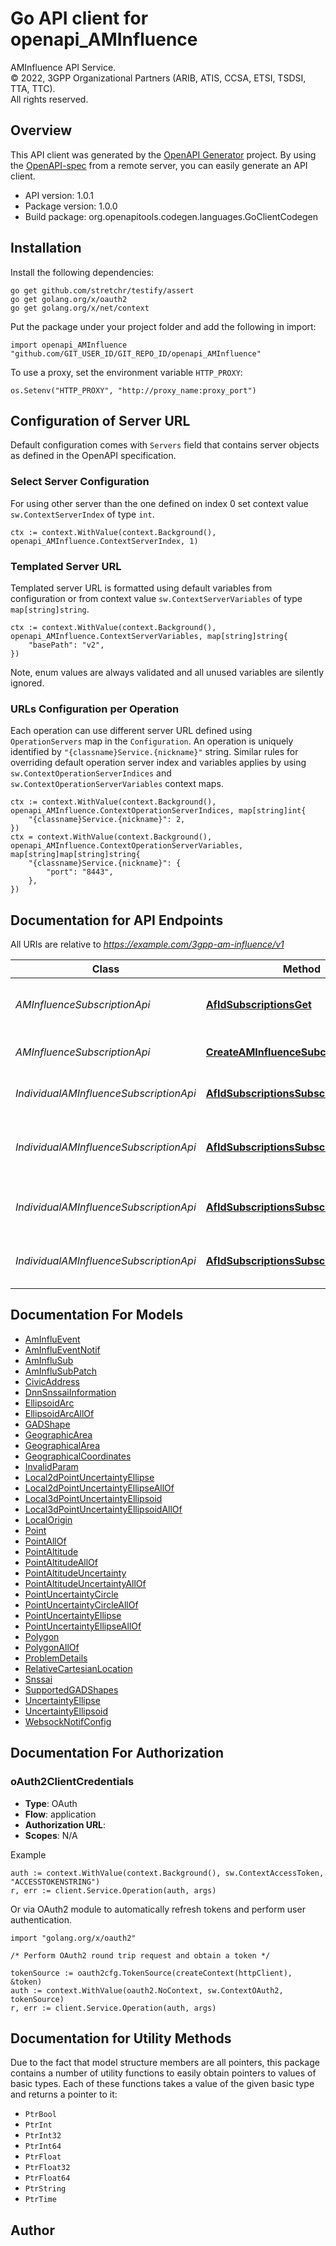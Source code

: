 # Go API client for openapi_AMInfluence

AMInfluence API Service.  
© 2022, 3GPP Organizational Partners (ARIB, ATIS, CCSA, ETSI, TSDSI, TTA, TTC).  
All rights reserved.


## Overview
This API client was generated by the [OpenAPI Generator](https://openapi-generator.tech) project.  By using the [OpenAPI-spec](https://www.openapis.org/) from a remote server, you can easily generate an API client.

- API version: 1.0.1
- Package version: 1.0.0
- Build package: org.openapitools.codegen.languages.GoClientCodegen

## Installation

Install the following dependencies:

```shell
go get github.com/stretchr/testify/assert
go get golang.org/x/oauth2
go get golang.org/x/net/context
```

Put the package under your project folder and add the following in import:

```golang
import openapi_AMInfluence "github.com/GIT_USER_ID/GIT_REPO_ID/openapi_AMInfluence"
```

To use a proxy, set the environment variable `HTTP_PROXY`:

```golang
os.Setenv("HTTP_PROXY", "http://proxy_name:proxy_port")
```

## Configuration of Server URL

Default configuration comes with `Servers` field that contains server objects as defined in the OpenAPI specification.

### Select Server Configuration

For using other server than the one defined on index 0 set context value `sw.ContextServerIndex` of type `int`.

```golang
ctx := context.WithValue(context.Background(), openapi_AMInfluence.ContextServerIndex, 1)
```

### Templated Server URL

Templated server URL is formatted using default variables from configuration or from context value `sw.ContextServerVariables` of type `map[string]string`.

```golang
ctx := context.WithValue(context.Background(), openapi_AMInfluence.ContextServerVariables, map[string]string{
	"basePath": "v2",
})
```

Note, enum values are always validated and all unused variables are silently ignored.

### URLs Configuration per Operation

Each operation can use different server URL defined using `OperationServers` map in the `Configuration`.
An operation is uniquely identified by `"{classname}Service.{nickname}"` string.
Similar rules for overriding default operation server index and variables applies by using `sw.ContextOperationServerIndices` and `sw.ContextOperationServerVariables` context maps.

```golang
ctx := context.WithValue(context.Background(), openapi_AMInfluence.ContextOperationServerIndices, map[string]int{
	"{classname}Service.{nickname}": 2,
})
ctx = context.WithValue(context.Background(), openapi_AMInfluence.ContextOperationServerVariables, map[string]map[string]string{
	"{classname}Service.{nickname}": {
		"port": "8443",
	},
})
```

## Documentation for API Endpoints

All URIs are relative to *https://example.com/3gpp-am-influence/v1*

Class | Method | HTTP request | Description
------------ | ------------- | ------------- | -------------
*AMInfluenceSubscriptionApi* | [**AfIdSubscriptionsGet**](docs/AMInfluenceSubscriptionApi.md#afidsubscriptionsget) | **Get** /{afId}/subscriptions | Read all of the active subscriptions for the AF.
*AMInfluenceSubscriptionApi* | [**CreateAMInfluenceSubcription**](docs/AMInfluenceSubscriptionApi.md#createaminfluencesubcription) | **Post** /{afId}/subscriptions | Create a new subscription to AM influence.
*IndividualAMInfluenceSubscriptionApi* | [**AfIdSubscriptionsSubscriptionIdDelete**](docs/IndividualAMInfluenceSubscriptionApi.md#afidsubscriptionssubscriptioniddelete) | **Delete** /{afId}/subscriptions/{subscriptionId} | Delete an existing subscription.
*IndividualAMInfluenceSubscriptionApi* | [**AfIdSubscriptionsSubscriptionIdGet**](docs/IndividualAMInfluenceSubscriptionApi.md#afidsubscriptionssubscriptionidget) | **Get** /{afId}/subscriptions/{subscriptionId} | Read an active subscription identified by the subscriptionId.
*IndividualAMInfluenceSubscriptionApi* | [**AfIdSubscriptionsSubscriptionIdPatch**](docs/IndividualAMInfluenceSubscriptionApi.md#afidsubscriptionssubscriptionidpatch) | **Patch** /{afId}/subscriptions/{subscriptionId} | Update/Replace an existing subscription resource.
*IndividualAMInfluenceSubscriptionApi* | [**AfIdSubscriptionsSubscriptionIdPut**](docs/IndividualAMInfluenceSubscriptionApi.md#afidsubscriptionssubscriptionidput) | **Put** /{afId}/subscriptions/{subscriptionId} | Update/Replace an existing subscription resource.


## Documentation For Models

 - [AmInfluEvent](docs/AmInfluEvent.md)
 - [AmInfluEventNotif](docs/AmInfluEventNotif.md)
 - [AmInfluSub](docs/AmInfluSub.md)
 - [AmInfluSubPatch](docs/AmInfluSubPatch.md)
 - [CivicAddress](docs/CivicAddress.md)
 - [DnnSnssaiInformation](docs/DnnSnssaiInformation.md)
 - [EllipsoidArc](docs/EllipsoidArc.md)
 - [EllipsoidArcAllOf](docs/EllipsoidArcAllOf.md)
 - [GADShape](docs/GADShape.md)
 - [GeographicArea](docs/GeographicArea.md)
 - [GeographicalArea](docs/GeographicalArea.md)
 - [GeographicalCoordinates](docs/GeographicalCoordinates.md)
 - [InvalidParam](docs/InvalidParam.md)
 - [Local2dPointUncertaintyEllipse](docs/Local2dPointUncertaintyEllipse.md)
 - [Local2dPointUncertaintyEllipseAllOf](docs/Local2dPointUncertaintyEllipseAllOf.md)
 - [Local3dPointUncertaintyEllipsoid](docs/Local3dPointUncertaintyEllipsoid.md)
 - [Local3dPointUncertaintyEllipsoidAllOf](docs/Local3dPointUncertaintyEllipsoidAllOf.md)
 - [LocalOrigin](docs/LocalOrigin.md)
 - [Point](docs/Point.md)
 - [PointAllOf](docs/PointAllOf.md)
 - [PointAltitude](docs/PointAltitude.md)
 - [PointAltitudeAllOf](docs/PointAltitudeAllOf.md)
 - [PointAltitudeUncertainty](docs/PointAltitudeUncertainty.md)
 - [PointAltitudeUncertaintyAllOf](docs/PointAltitudeUncertaintyAllOf.md)
 - [PointUncertaintyCircle](docs/PointUncertaintyCircle.md)
 - [PointUncertaintyCircleAllOf](docs/PointUncertaintyCircleAllOf.md)
 - [PointUncertaintyEllipse](docs/PointUncertaintyEllipse.md)
 - [PointUncertaintyEllipseAllOf](docs/PointUncertaintyEllipseAllOf.md)
 - [Polygon](docs/Polygon.md)
 - [PolygonAllOf](docs/PolygonAllOf.md)
 - [ProblemDetails](docs/ProblemDetails.md)
 - [RelativeCartesianLocation](docs/RelativeCartesianLocation.md)
 - [Snssai](docs/Snssai.md)
 - [SupportedGADShapes](docs/SupportedGADShapes.md)
 - [UncertaintyEllipse](docs/UncertaintyEllipse.md)
 - [UncertaintyEllipsoid](docs/UncertaintyEllipsoid.md)
 - [WebsockNotifConfig](docs/WebsockNotifConfig.md)


## Documentation For Authorization



### oAuth2ClientCredentials


- **Type**: OAuth
- **Flow**: application
- **Authorization URL**: 
- **Scopes**: N/A

Example

```golang
auth := context.WithValue(context.Background(), sw.ContextAccessToken, "ACCESSTOKENSTRING")
r, err := client.Service.Operation(auth, args)
```

Or via OAuth2 module to automatically refresh tokens and perform user authentication.

```golang
import "golang.org/x/oauth2"

/* Perform OAuth2 round trip request and obtain a token */

tokenSource := oauth2cfg.TokenSource(createContext(httpClient), &token)
auth := context.WithValue(oauth2.NoContext, sw.ContextOAuth2, tokenSource)
r, err := client.Service.Operation(auth, args)
```


## Documentation for Utility Methods

Due to the fact that model structure members are all pointers, this package contains
a number of utility functions to easily obtain pointers to values of basic types.
Each of these functions takes a value of the given basic type and returns a pointer to it:

* `PtrBool`
* `PtrInt`
* `PtrInt32`
* `PtrInt64`
* `PtrFloat`
* `PtrFloat32`
* `PtrFloat64`
* `PtrString`
* `PtrTime`

## Author



